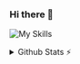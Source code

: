 <!--
![Header](./assets/github-header-image.png)
-->

### Hi there 👋
<!--
I'm **Ernest**. I work in academic publishing and professional knowledge management. I specialize in Digital Humanities.
-->
<p></p>

![My Skills](https://skillicons.dev/icons?i=html,css,django,docker,git,js,latex,py,vscode,wasm&theme=light)

<!--
[![My Skills](https://skillicons.dev/icons?i=html,css,django,docker,git,js,latex,py,vscode,wasm&theme=light)](https://skillicons.dev)
-->

<!--
![status](https://nocache.advaith.workers.dev?url=https://img.shields.io/endpoint?url=https://dev.discordprofiles.me/api/badge/status/276544649148235776?simple=true)
![playing](https://nocache.advaith.workers.dev?url=https://img.shields.io/endpoint?url=https://dev.discordprofiles.me/api/badge/playing/276544649148235776)
![vscode](https://nocache.advaith.workers.dev?url=https://img.shields.io/endpoint?url=https://dev.discordprofiles.me/api/badge/vscode/276544649148235776)
[![spotify](https://nocache.advaith.workers.dev?url=https://img.shields.io/endpoint?url=https://dev.discordprofiles.me/api/badge/spotify/276544649148235776)](https://dev.discordprofiles.me/openspotify/276544649148235776)
-->

<p></p>
<details>
  <summary>Github Stats ⚡</summary>
  
  <a href="#">![Github stats](https://github-readme-stats.vercel.app/api?username=ErnestSuyver&theme=blueberry&count_private=true&hide_border=true&line_height=20)</a>
  <a href="#">![Top Langs](https://github-readme-stats.vercel.app/api/top-langs/?username=ErnestSuyver&layout=compact&theme=blueberry&count_private=true&hide_border=true)</a>
</details>



<!--
**ErnestSuyver/ErnestSuyver** is a ✨ _special_ ✨ repository because its `README.md` (this file) appears on your GitHub profile.

Here are some ideas to get you started:

- 🔭 I’m currently working on ...
- 🌱 I’m currently learning ...
- 👯 I’m looking to collaborate on ...
- 🤔 I’m looking for help with ...
- 💬 Ask me about ...
- 📫 How to reach me: ...
- 😄 Pronouns: ...
- ⚡ Fun fact: ...
-->

<!--
see also" https://docs.github.com/en/account-and-profile/setting-up-and-managing-your-github-profile/customizing-your-profile/managing-your-profile-readme
-->
